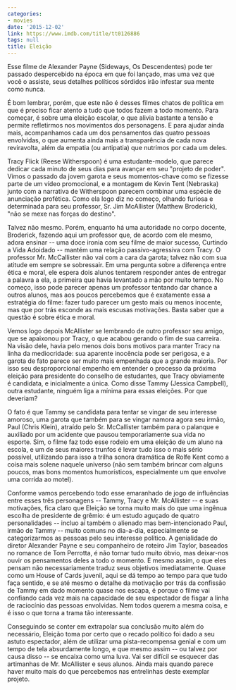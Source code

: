 ```yaml
---
categories:
- movies
date: '2015-12-02'
link: https://www.imdb.com/title/tt0126886
tags: null
title: Eleição
---
```


Esse filme de Alexander Payne (Sideways, Os Descendentes) pode ter passado despercebido na época em que foi lançado, mas uma vez que você o assiste, seus detalhes políticos sórdidos irão infestar sua mente como nunca.

É bom lembrar, porém, que este não é desses filmes chatos de política em que é preciso ficar atento a tudo que todos fazem a todo momento. Para começar, é sobre uma eleição escolar, o que alivia bastante a tensão e permite refletirmos nos movimentos dos personagens. E para ajudar ainda mais, acompanhamos cada um dos pensamentos das quatro pessoas envolvidas, o que aumenta ainda mais a transparência de cada nova reviravolta, além da empatia (ou antipatia) que nutrimos por cada um deles.

Tracy Flick (Reese Witherspoon) é uma estudante-modelo, que parece dedicar cada minuto de seus dias para avançar em seu "projeto de poder". Vimos o passado da jovem garota e seus momentos-chave como se fizesse parte de um vídeo promocional, e a montagem de Kevin Tent (Nebraska) junto com a narrativa de Witherspoon parecem combinar uma espécie de anunciação profética. Como ela logo diz no começo, olhando furiosa e determinada para seu professor, Sr. Jim McAllister (Matthew Broderick), "não se mexe nas forças do destino".

Talvez não mesmo. Porém, enquanto há uma autoridade no corpo docente, Broderick, fazendo aqui um professor que, de acordo com ele mesmo, adora ensinar -- uma doce ironia com seu filme de maior sucesso, Curtindo a Vida Adoidado -- mantém uma relação passivo-agressiva com Tracy. O professor Mr. McCallister não vai com a cara da garota; talvez não com sua atitude em sempre se sobressair. Em uma pergunta sobre a diferença entre ética e moral, ele espera dois alunos tentarem responder antes de entregar a palavra a ela, a primeira que havia levantado a mão por muito tempo. No começo, isso pode parecer apenas um professor tentando dar chance a outros alunos, mas aos poucos percebemos que é exatamente essa a estratégia do filme: fazer tudo parecer um gesto mais ou menos inocente, mas que por trás esconde as mais escusas motivações. Basta saber que a questão é sobre ética e moral.

Vemos logo depois McAllister se lembrando de outro professor seu amigo, que se apaixonou por Tracy, o que acabou gerando o fim de sua carreira. Na visão dele, havia pelo menos dois bons motivos para manter Tracy na linha da mediocridade: sua aparente inocência pode ser perigosa, e a garota de fato parece ser muito mais empenhada que a grande maioria. Por isso seu desproporcional empenho em entender o processo da próxima eleição para presidente do conselho de estudantes, que Tracy obviamente é candidata, e inicialmente a única. Como disse Tammy (Jessica Campbell), outra estudante, ninguém liga a mínima para essas eleições. Por que deveriam?

O fato é que Tammy se candidata para tentar se vingar de seu interesse amoroso, uma garota que também para se vingar namora agora seu irmão, Paul (Chris Klein), atraído pelo Sr. McCallister também para o palanque e auxiliado por um acidente que pausou temporariamente sua vida no esporte. Sim, o filme faz todo esse rodeio em uma eleição de um aluno na escola, e um de seus maiores trunfos é levar tudo isso o mais sério possível, utilizando para isso a trilha sonora dramática de Rolfe Kent como a coisa mais solene naquele universo (não sem também brincar com alguns poucos, mas bons momentos humorísticos, especialmente um que envolve uma corrida ao motel).

Conforme vamos percebendo todo esse emaranhado de jogo de influências entre esses três personagens -- Tammy, Tracy e Mr. McAllister -- e suas motivações, fica claro que Eleição se torna muito mais do que uma ingênua escolha de presidente de grêmio: é um estudo aguçado de quatro personalidades -- incluo aí também o alienado mas bem-intencionado Paul, irmão de Tammy -- muito comuns no dia-a-dia, especialmente se categorizarmos as pessoas pelo seu interesse político. A genialidade do diretor Alexander Payne e seu companheiro de roteiro Jim Taylor, baseados no romance de Tom Perrotta, é não tornar tudo muito óbvio, mas deixar-nos ouvir os pensamentos deles a todo o momento. E mesmo assim, o que eles pensam não necessariamente traduz seus objetivos imediatamente. Quase como um House of Cards juvenil, aqui se dá tempo ao tempo para que tudo faça sentido, e se até mesmo o detalhe da motivação por trás da confissão de Tammy em dado momento quase nos escapa, é porque o filme vai confiando cada vez mais na capacidade de seu espectador de fisgar a linha de raciocínio das pessoas envolvidas. Nem todos querem a mesma coisa, e é isso o que torna a trama tão interessante.

Conseguindo se conter em extrapolar sua conclusão muito além do necessário, Eleição toma por certo que o recado político foi dado a seu astuto espectador, além de utilizar uma pista-recompensa genial e com um tempo de tela absurdamente longo, e que mesmo assim -- ou talvez por causa disso -- se encaixa como uma luva. Vai ser difícil se esquecer das artimanhas de Mr. McAllister e seus alunos. Ainda mais quando parece haver muito mais do que percebemos nas entrelinhas deste exemplar projeto.